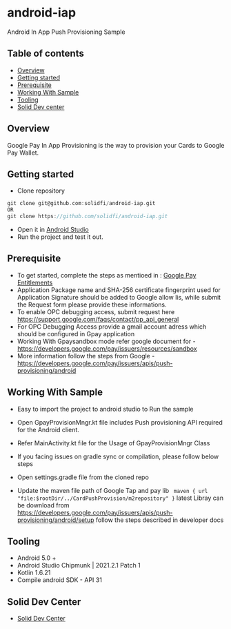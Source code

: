 # android-iap
Android In App Push Provisioning Sample

## Table of contents
- [Overview](#overview)
- [Getting started](#getting-started)
- [Prerequisite](#prerequisite)
- [Working With Sample](#working-with-sample)
- [Tooling](#tooling)
- [ Solid Dev center](#solid-dev-center)



## Overview
Google Pay In App Provisioning is the way to provision your Cards to Google Pay Wallet.

## Getting started

- Clone repository
```groovy
git clone git@github.com:solidfi/android-iap.git
OR
git clone https://github.com/solidfi/android-iap.git
```
- Open it in [Android Studio](https://developer.android.com/studio)
- Run the project and test it out.

## Prerequisite

- To get started, complete the steps as mentioed in : [Google Pay Entitlements](https://help.solidfi.com/hc/en-us/articles/6343456222875) 
- Application Package name and SHA-256 certificate fingerprint used for Application Signature should be added to Google allow lis, while submit the  Request form please provide these informations.
- To enable OPC debugging access, submit request here https://support.google.com/faqs/contact/pp_api_general
- For OPC Debugging Access provide a gmail account adress which should be configured in Gpay application
- Working With Gpaysandbox mode refer google document for - https://developers.google.com/pay/issuers/resources/sandbox 
- More information follow the steps from Google - https://developers.google.com/pay/issuers/apis/push-provisioning/android


## Working With Sample
- Easy to import the project to android studio to Run the sample
- Open GpayProvisionMngr.kt file includes Push provisioning API required for the Android client.
- Refer MainActivity.kt file for the Usage of GpayProvisionMngr Class

- If you facing issues on gradle sync or compilation, please follow below steps
- Open settings.gradle file from the cloned repo
- Update the maven file path of Google Tap and pay lib
  ``` maven { url "file:$rootDir/../CardPushProvision/m2repository" }```
  latest Libray can be download from https://developers.google.com/pay/issuers/apis/push-provisioning/android/setup
  follow the steps described in developer docs

## Tooling
- Android 5.0 +
- Android Studio Chipmunk | 2021.2.1 Patch 1
- Kotlin 1.6.21
- Compile android SDK - API 31

## Solid Dev Center
- [Solid Dev Center](https://www.solidfi.com/docs/introduction)
